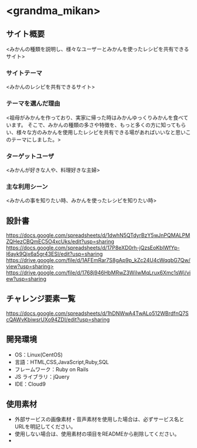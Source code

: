 # <grandma_mikan>

## サイト概要

<みかんの種類を説明し、様々なユーザーとみかんを使ったレシピを共有できるサイト>

### サイトテーマ

<みかんのレシピを共有できるサイト>

### テーマを選んだ理由

<祖母がみかんを作っており、実家に帰った時はみかんゆっくりみかんを食べています。
そこで、みかんの種類の多さや特徴を、もっと多くの方に知ってもらい、様々な方のみかんを使用したレシピを共有できる場があればいいなと思いこのテーマにしました。>

### ターゲットユーザ

<みかんが好きな人や、料理好きな主婦>

### 主な利用シーン

<みかんの事を知りたい時、みかんを使ったレシピを知りたい時>

## 設計書

<https://docs.google.com/spreadsheets/d/1dwhN5QTdyrBzY5wJnPQMALPMZQHezCBQmEC5O4xcUks/edit?usp=sharing>
<https://docs.google.com/spreadsheets/d/17P8eXD0rh-jQzsEoKblWfYp-I6ayk9Qjx6a5gr43ESI/edit?usp=sharing>
https://drive.google.com/file/d/1AFEmRar7S8gAp9p_kZc24U4cWqqbG7Qw/view?usp=sharing>
<https://drive.google.com/file/d/1768j946HbMRwZ3WiIwMqLrux6Xmc1sWj/view?usp=sharing>

## チャレンジ要素一覧

<https://docs.google.com/spreadsheets/d/1hDNWwA4TwALo512WBrdfnQ7ScQAWvKbiwsrUXo94ZDI/edit?usp=sharing>

## 開発環境

- OS：Linux(CentOS)
- 言語：HTML,CSS,JavaScript,Ruby,SQL
- フレームワーク：Ruby on Rails
- JS ライブラリ：jQuery
- IDE：Cloud9

## 使用素材
- 外部サービスの画像素材・音声素材を使用した場合は、必ずサービス名とURLを明記してください。
- 使用しない場合は、使用素材の項目をREADMEから削除してください。
- 
